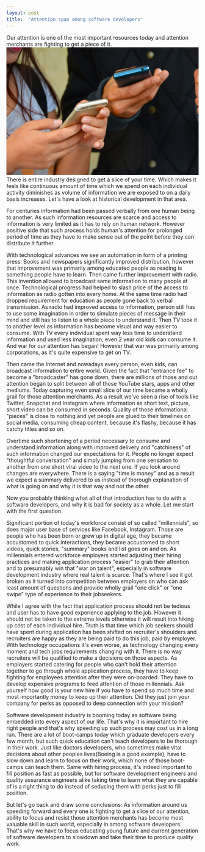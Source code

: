 ```yaml
---
layout: post 
title:  "Attention span among software developers"
---
```


Our attention is one of the most important resources today and attention merchants are fighting to get a piece of it. ![Computer image](/assets/texting-1490691_1280.jpg) There is entire industry designed to get a slice of your time. Which makes it feels like continuous amount of time which we spend on each individual activity diminishes as volume of information we are exposed to on a daily basis increases. Let's have a look at historical development in that area.
<!--more-->
For centuries information had been passed verbally from one human being to another. As such information resources are scarce and access to information is very limited as it has to rely on human network. However positive side that such process holds human's attention for prolonged period of time as they have to make sense out of the point before they can distribute it further.

With technological advances we see an automation in form of a printing press. Books and newspapers significantly improved distribution, however that improvement was primarily among educated people as reading is something people have to learn. Then came further improvement with radio. This invention allowed to broadcast same information to many people at once. Technological progress had helped to slash price of the access to information as radio gotten into every home. At the same time radio had dropped requirement for education as people gone back to verbal transmission. As radio had improved access to information, person still has to use some imagination in order to simulate pieces of message in their mind and still has to listen to a whole piece to understand it. Then TV took it to another level as information has become visual and way easier to consume. With TV every individual spent way less time to understand information and used less imagination, even 2 year old kids can consume it. And war for our attention has began! However that war was primarily among corporations, as it's quite expensive to get on TV. 

Then came the Internet and nowadays every person, even kids, can broadcast information to entire world. Given the fact that "entrance fee" to become a "broadcaster" has gone down, there are millions of those and out attention began to split between all of those YouTube stars, apps and other mediums. Today capturing even small slice of our time  became a wholly grail for those attention merchants.  As a result we've seen a rise of tools like Twitter, Snapchat and Instagram where information as short text, picture, short video can be consumed in seconds. Quality of those informational "pieces" is close to nothing and yet people are glued to their timelines on social media, consuming cheap content, because it's flashy, because it has catchy titles and so on. 

Overtime such shortening of a period necessary to consume and understand information along with improved delivery and "catchiness" of such information changed our expectations for it. People no longer expect "thoughtful conversation" and simply jumping from one sensation to another from one short viral video to the next one. If you look around changes are everywhere. There is a saying "time is money" and as a result we expect a summary delivered to us instead of thorough explanation of what is going on and why it is that way and not the other.

Now you probably thinking what all of that introduction has to do with a software developers, and why it is bad for society as a whole. Let me start with the first question.

Significant portion of today's workforce consist of so called "millennials", so does major user base of services like Facebook, Instagram. Those are people who has been born or grew up in digital age, they became accustomed to quick interactions, they became accustomed to short videos, quick stories, "summary" books and list goes on and on.
As millennials entered workforce employers started adjusting their hiring practices and making application process "easier" to grab their attention and to presumably win that "war on talent", especially in software development industry where real talent is scarce. That's where I see it got broken as it turned into competition between employers on who can ask least amount of questions and provide wholly grail "one click" or "one swipe" type of experience to their jobseekers.

While I agree with the fact that application process should not be tedious and user has to have good experience applying to the job. However it should not be taken to the extreme levels otherwise it will result into hiking up cost of each individual hire. Truth is that time which job seekers should have spent during application has been shifted on recruiter's shoulders and recruiters are happy as they are being paid to do this job, paid by employer. With technology occupations it's even worse, as technology changing every moment and tech jobs requirements changing with it. There is no way recruiters will be qualified to make a decisions on those aspects. As employers started catering for people who can't hold their attention together to go through whole application process, they have to keep fighting for employees attention after they were on-boarded. They have to develop expensive programs to feed attention of those millennials. Ask yourself how good is your new hire if you have to spend so much time and most importantly money to keep up their attention. Did they just join your company for perks as opposed to deep connection with your mission?

Software development industry is booming today as software being embedded into every aspect of our life. That's  why it is important to hire right people and that's why speeding up such process may cost us in a long run. There are a lot of boot-camps today which graduate developers every few month, but such quick education can't teach developers to be thorough in their work. Just like doctors developers, who sometimes make vital decisions about other peoples lives(Boeing is a good example), have to slow down and learn to focus on their work, which none of those boot-camps can teach them. Same with hiring process, it's  indeed important to fill position as fast as possible, but for software development engineers and quality assurance engineers alike taking time to learn what they are capable of is a right thing to do instead of seducing them with perks just to fill position.

But let's go back and draw some conclusions: As information around us speeding forward and every one is fighting to get a slice of our attention, ability to focus and resist those attention merchants has become most valuable skill in such world, especially in among software developers. That's why we have to focus educating young future and current generation of software developers to slowdown and take their time to produce quality work.
